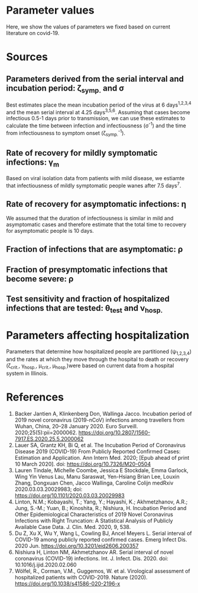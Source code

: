 # Parameter values

Here, we show the values of parameters we fixed based on current literature on covid-19.


# Sources

## Parameters derived from the serial interval and incubation period: &zeta;<sub>symp.</sub> and &sigma;

Best estimates place the mean incubation period of the virus at 6 days<sup>1,2,3,4</sup> and the mean serial interval at 4.25 days<sup>3,5,6</sup>. Assuming that cases become infectious 0.5-1 days prior to transmission, we can use these estimates to calculate the time between infection and infectiousness (&sigma;<sup>-1</sup>) and the time from infectiousness to symptom onset (&zeta;<sub>symp.</sub><sup>-1</sup>).

## Rate of recovery for mildly symptomatic infections: &gamma;<sub>m</sub>

Based on viral isolation data from patients with mild disease, we estiamte that infectiousness of mildly symptomatic people wanes after 7.5 days<sup>7</sup>.

## Rate of recovery for asymptomatic infections: &eta;

We assumed that the duration of infectiousness is similar in mild and asymptomatic cases and therefore estimate that the total time to recovery for asymptomatic people is 10 days.

## Fraction of infections that are asymptomatic: &rho;

## Fraction of presymptomatic infections that become severe: &rho;

## Test sensitivity and fraction of hospitalized infections that are tested: &theta;<sub>test</sub> and &nu;<sub>hosp.</sub>


# Parameters affecting hospitalization

Parameters that determine how hospitalized people are partitioned (&psi;<sub>1,2,3,4</sub>) and the rates at which they move through the hospital to death or recovery (&zeta;<sub>crit.</sub>, &gamma;<sub>hosp.</sub>, &mu;<sub>crit.</sub>, &mu;<sub>hosp.</sub>)were based on current data from a hospital system in Illinois. 

# References

1.  Backer Jantien A, Klinkenberg Don, Wallinga Jacco. Incubation period of 2019 novel coronavirus (2019-nCoV) infections among travellers from Wuhan, China, 20–28 January 2020. Euro Surveill. 2020;25(5):pii=2000062. https://doi.org/10.2807/1560-7917.ES.2020.25.5.2000062
2. Lauer SA, Grantz KH, Bi Q, et al. The Incubation Period of Coronavirus Disease 2019 (COVID-19) From Publicly Reported Confirmed Cases: Estimation and Application. Ann Intern Med. 2020; [Epub ahead of print 10 March 2020]. doi: https://doi.org/10.7326/M20-0504
3. Lauren Tindale, Michelle Coombe, Jessica E Stockdale, Emma Garlock, Wing Yin Venus Lau, Manu Saraswat, Yen-Hsiang Brian Lee, Louxin Zhang, Dongxuan Chen, Jacco Wallinga, Caroline Colijn
medRxiv 2020.03.03.20029983; doi: https://doi.org/10.1101/2020.03.03.20029983 
4. Linton, N.M.; Kobayashi, T.; Yang, Y.; Hayashi, K.; Akhmetzhanov, A.R.; Jung, S.-M.; Yuan, B.; Kinoshita, R.; Nishiura, H. Incubation Period and Other Epidemiological Characteristics of 2019 Novel Coronavirus Infections with Right Truncation: A Statistical Analysis of Publicly Available Case Data. J. Clin. Med. 2020, 9, 538. 
5. Du Z, Xu X, Wu Y, Wang L, Cowling BJ, Ancel Meyers L. Serial interval of COVID-19 among publicly reported confirmed cases. Emerg Infect Dis. 2020 Jun. https://doi.org/10.3201/eid2606.200357
6. Nishiura H, Linton NM, Akhmetzhanov AR. Serial interval of novel coronavirus (COVID-19) infections. Int. J. Infect. Dis. 2020. doi: 10.1016/j.ijid.2020.02.060
7. Wölfel, R., Corman, V.M., Guggemos, W. et al. Virological assessment of hospitalized patients with COVID-2019. Nature (2020). https://doi.org/10.1038/s41586-020-2196-x

